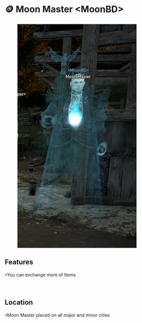# 🪙 Moon Master \<MoonBD>

<figure><img src="../../.gitbook/assets/{48894826-6D58-4034-B2AA-A8FC64F1CC83}.png" alt=""><figcaption></figcaption></figure>

## Features

◽️You can exchange more of Items



<div data-full-width="true"><figure><img src="https://i.imgur.com/GYIx4ZM.jpeg" alt=""><figcaption></figcaption></figure></div>

## Location

◽️Moon Master placed on all major and minor cities
